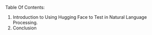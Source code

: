 Table Of Contents:

1. Introduction to Using Hugging Face to Test in Natural Language Processing.
2. Conclusion